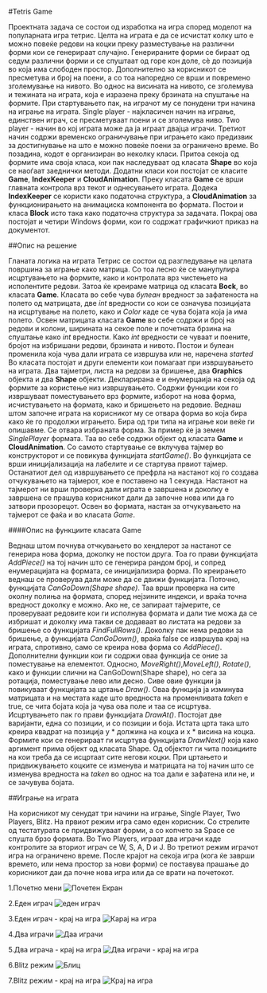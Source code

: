 #Tetris Game

Проектната задача се состои од изработка на игра според моделот на популарната игра тетрис. Целта на играта е да се исчистат колку што е можно повеќе редови на коцки преку разместување на различни форми кои се генерираат случајно. Генерираните форми се бираат од седум различни форми и се спуштаат од горе кон доле, сѐ до позиција во која има слободен простор. Дополнително за корисникот се пресметува и број на поени, а со тоа напоредно се врши и повремено зголемување на нивото. Во однос на висината на нивото, се зголемува и тежината на играта, која е изразена преку брзината на спуштање на формите. При стартувањето пак, на играчот му се понудени три начина на играње на играта. Single player - најкласичен начин на играње, единствен играч, се пресметуваат поени и се зголемува ниво. Two player - начин во кој играта може да ја играат двајца играчи. Третиот начин содржи временско ограничување при играњето како предизвик за достигнување на што е можно повеќе поени за ограничено време. Во позадина, кодот е организиран во неколку класи. Притоа секоја од формите има своја класа, кои пак наследуваат од класата **Shape** во која се наоѓаат заеднички методи. Додатни класи кои постојат се класите **Game**, **IndexKeeper** и **CloudAnimation**. Преку класата **Game** се врши главната контрола врз текот и однесувањето играта. Додека **IndexKeeper** се користи како податочна структура, а **CloudAnimation** за функционирањето на анимациска компонента во формата. Постои и класа **Block** исто така како податочна структура за задачата. Покрај ова постојат и четири Windows форми, кои го содржат графичкиот приказ на документот. 
 
##Опис на решениe

Гланата логика на играта Тетрис се состои од разгледување на целата површина за играње како матрица. Со тоа лесно ќе се манупулира исцртувањето на формите, како и контролата врз чистењето на исполентите редови. Затоа ќе креираме матрица од класата **Bock**, во класата **Game**. Класата во себе чува *булеан* вредност за зафатеноста на полето од матрицата, две *int* вредности со кои се означува позицијата на исцртување на полето, како и *Color*  каде се чува бојата која ја има полето. Освен матрицата класата **Game** во себе содржи и број на редови и колони, ширината на секое поле и почетната брзина на спуштање како *int* вредности. Како *int* вредности се чуваат и поените, бројот на избришани редови, брзината и нивото. Постои и булеан променила која чува дали играта се извршува или не, наречена *started* Во класата постојат и други елементи кои помагаат при извршувањето на играта. Два тајметри, листа на редови за бришење, два **Graphics** објекта и два **Shape** објекти. Декларирана е и енумерцаија на секоја од формите за користење низ извршувањето. Содржи функции кои го извршуваат поместувањето врз формите, изборот на нова форма, исчистувањето на формата, како и бришењето на редовие. Веднаш штом започне играта на корисникот му се отвара форма во која бира како ќе го продолжи играњето. Бира од три типа на играње кои веќе ги опишавме. Се отвара избраната форма. За пример ќе ја земем *SinglePlayer* формата. Taa во себе содржи објект од класата **Game** и **CloudAnimation**. Со самото стартување се вклучува тајмер во конструкторот и се повикува функцијата *startGame()*. Во функцијата се врши иницијализација на лабелите и се стартува првиот тајмер. Останатиот дел од извршувањето се префрла на настанот кој го создава отчукувањето на тајмерот, кое е поставено на 1 секунда. Настанот на тајмерот ни врши проверка дали играта е завршена и доколку е завршена се прашува корисникот дали да започне нова или да го затвори прозорецот. Освен во формата, настан за отчукувањето на тајмерот се фаќа и во класата *Game*.

####Опис на функциите класата Game

Веднаш штом почнува отчкувањето во хендлерот за настанот се генерира нова форма, доколку не постои друга. Тоа го прави функцијата *AddPiece()* на тој начин што се генерира рандом број, и сопред енумерацијата на формата, се иницијализира  форма. По креирањето веднаш се проверува дали може да се движи функцијата. Поточно, функцијата *CanGoDown(Shape shape)*. Taa врши проверка на сите околну полиња на формата, според нејзините индекси, и враќа точна вредност доколку е можно. Ако не, се запираат тајмерите, се проверуваат редовите кои ги исполнува формата и дали тие можа да се избришат и доколку има такви се додаваат во листата на редови за бришење со функцијата *FindFullRows()*. Доколку пак нема редови за бришење, а функцијата *CanGoDown()*, враќа false се извршува крај на играта, спротивно, само се креира нова форма со *AddPiece()*. Дополнителни функции кои ги содржи оваа функција се оние за поместување на елементот. Односно, *MoveRight()*,*MoveLeft()*, *Rotate()*, како и функции слични на CanGoDown(Shape shape), но сега за ротација, поместување лево или десно.  Сиве овие функции ја повикуваат функцијата за цртање *Draw()*. Оваа функција ја изминува матрицата и на местата каде што вредноста на променливата *taken* e true, се чита бојата која ја чува ова поле и таа се исцртува. Исцртувањето пак го прави функцијата *DrawAt()*. Постојат две варијанти, една со позиции, и со позиции и боја. Истата црта така што креира квадрат на позиција y * должина на коцка и x * висина на коцка. Формите кои се генерираат ги исцртува функцијата *DrawNext()* која како аргимент прима објект од класата Shape. Од објектот ги чита позициите на кои треба да се исцртаат сите негови коцки. При цртањето и придвижувањето коцките се изменува и матрицата на тој начин што се изменува вредноста на *taken* во однос на тоа дали е зафатена или не, и се зачувува бојата.

##Играње на играта

На корисникот му сенудат три начини на играње, Single Player, Two Players, Blitz. На првиот режим игра само еден корисник. Со стрелите од тестатурата се придвижуваат форми, а со копчето за Space се спушта брзо формата. Во Two Players, играат два играчи каде контролите за вториот играч се W, S, A, D и Ј. Во третиот режим играчот игра на ограничено време. После крајот на секоја игра (кога ќе заврши времето, или нема простор за нови форми) се поставува прашање до корисникот даи да почне нова игра или да се врати на почетокот.

1.Почетно мени
![Почетен Екран](https://photos-4.dropbox.com/t/2/AABxMcCmkk8knNqwCA5GOXdvjbdJ3Rku9uVOBCnbD7ySmw/12/147054400/jpeg/1024x768/3/1431295200/0/2/1.JPG/CMC-j0YgASACIAMgBCAFKAE/KNfU0s3nLIeYR0ia4Kn2M8iQ62T4mPpK-lbXGC0BE1c) 

2.Еден играч
![еден играч](https://photos-4.dropbox.com/t/2/AACaUzrC6aDHElTMvXz98TvlCewAOhsEoK06A8zotwYTiA/12/147054400/jpeg/1024x768/3/1431295200/0/2/2.jpg/CMC-j0YgASACIAMgBCAFKAE/eLXOCk8O2APMsx2n81Ot1RwPPTpNf_lqxorr5-aed7E) 

3.Еден играч - крај на игра
![Карај на игра](https://photos-5.dropbox.com/t/2/AABGDkO7iV7rcy1YG5GIBkP4D1MXFmO-XG2uY9jQ6-Wtpw/12/147054400/jpeg/1024x768/3/1431295200/0/2/3.JPG/CMC-j0YgASACIAMgBCAFKAE/UWAM7OU-Is4u2FjWQp0RmRzyMGn5bZY6gXvthzU_Y2k) 

4.Два играчи
![Даа играчи](https://photos-3.dropbox.com/t/2/AADBwFL90ZY6HTbjQ2uCLguOZ504q4fLDsXUhx-cJwRhaA/12/147054400/jpeg/1024x768/3/1431295200/0/2/4.jpg/CMC-j0YgASACIAMgBCAFKAE/jQ8OqN17BuFfljmOmyczGzhgG8zP7ae3XWSmvtr3e-M) 

5.Два играча - крај на игра
![Два играчи - крај на игра](https://photos-3.dropbox.com/t/2/AACcXizSLShdhKXTViYkIoYQEt7rjEAL0vMUEkHl8lvrlw/12/147054400/jpeg/1024x768/3/1431295200/0/2/5.JPG/CMC-j0YgASACIAMgBCAFKAE/dc6kIHJMDV3XCzGaluXGKQlxFtZkS3-Lq3fMpo68GrE) 

6.Blitz режим
![Блиц](https://photos-3.dropbox.com/t/2/AACw98SsKdHDd87FzzM-De64Xy0qN7Yztdk43Bm3QEY4Fw/12/147054400/jpeg/1024x768/3/1431295200/0/2/6.jpg/CMC-j0YgASACIAMgBCAFKAE/zk7nh5GR4cklXgstIsys2-6mhgR35TKhDW_D1W8J724) 

7.Blitz режим - крај на игра
![Крај на игра](https://photos-6.dropbox.com/t/2/AAClkiw2JpxUOJYtjHQPMQIh6Ai7Y8lmbxAu9XSyHlvccQ/12/147054400/jpeg/1024x768/3/1431295200/0/2/7.JPG/CMC-j0YgASACIAMgBCAFKAE/RHoEHzRVFIaqJvHb8dYdpDI_EiZTp8MENPevrE9dsdU) 
